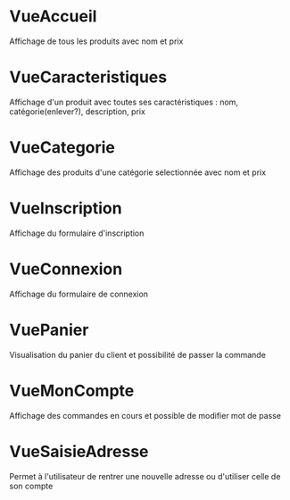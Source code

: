 # VueAccueil
Affichage de tous les produits avec nom et prix

# VueCaracteristiques
Affichage d'un produit avec toutes ses caractéristiques : nom, catégorie(enlever?), description, prix

# VueCategorie
Affichage des produits d'une catégorie selectionnée avec nom et prix

# VueInscription
Affichage du formulaire d'inscription

# VueConnexion
Affichage du formulaire de connexion

# VuePanier
Visualisation du panier du client et possibilité de passer la commande

# VueMonCompte
Affichage des commandes en cours et possible de modifier mot de passe

# VueSaisieAdresse
Permet à l'utilisateur de rentrer une nouvelle adresse ou d'utiliser celle de son compte